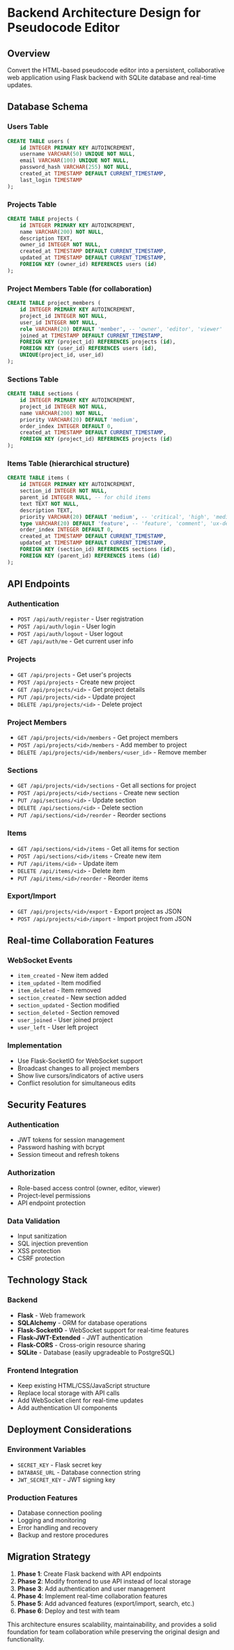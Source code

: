# Backend Architecture Design for Pseudocode Editor

## Overview
Convert the HTML-based pseudocode editor into a persistent, collaborative web application using Flask backend with SQLite database and real-time updates.

## Database Schema

### Users Table
```sql
CREATE TABLE users (
    id INTEGER PRIMARY KEY AUTOINCREMENT,
    username VARCHAR(50) UNIQUE NOT NULL,
    email VARCHAR(100) UNIQUE NOT NULL,
    password_hash VARCHAR(255) NOT NULL,
    created_at TIMESTAMP DEFAULT CURRENT_TIMESTAMP,
    last_login TIMESTAMP
);
```

### Projects Table
```sql
CREATE TABLE projects (
    id INTEGER PRIMARY KEY AUTOINCREMENT,
    name VARCHAR(200) NOT NULL,
    description TEXT,
    owner_id INTEGER NOT NULL,
    created_at TIMESTAMP DEFAULT CURRENT_TIMESTAMP,
    updated_at TIMESTAMP DEFAULT CURRENT_TIMESTAMP,
    FOREIGN KEY (owner_id) REFERENCES users (id)
);
```

### Project Members Table (for collaboration)
```sql
CREATE TABLE project_members (
    id INTEGER PRIMARY KEY AUTOINCREMENT,
    project_id INTEGER NOT NULL,
    user_id INTEGER NOT NULL,
    role VARCHAR(20) DEFAULT 'member', -- 'owner', 'editor', 'viewer'
    joined_at TIMESTAMP DEFAULT CURRENT_TIMESTAMP,
    FOREIGN KEY (project_id) REFERENCES projects (id),
    FOREIGN KEY (user_id) REFERENCES users (id),
    UNIQUE(project_id, user_id)
);
```

### Sections Table
```sql
CREATE TABLE sections (
    id INTEGER PRIMARY KEY AUTOINCREMENT,
    project_id INTEGER NOT NULL,
    name VARCHAR(200) NOT NULL,
    priority VARCHAR(20) DEFAULT 'medium',
    order_index INTEGER DEFAULT 0,
    created_at TIMESTAMP DEFAULT CURRENT_TIMESTAMP,
    FOREIGN KEY (project_id) REFERENCES projects (id)
);
```

### Items Table (hierarchical structure)
```sql
CREATE TABLE items (
    id INTEGER PRIMARY KEY AUTOINCREMENT,
    section_id INTEGER NOT NULL,
    parent_id INTEGER NULL, -- for child items
    text TEXT NOT NULL,
    description TEXT,
    priority VARCHAR(20) DEFAULT 'medium', -- 'critical', 'high', 'medium', 'low'
    type VARCHAR(20) DEFAULT 'feature', -- 'feature', 'comment', 'ux-decision'
    order_index INTEGER DEFAULT 0,
    created_at TIMESTAMP DEFAULT CURRENT_TIMESTAMP,
    updated_at TIMESTAMP DEFAULT CURRENT_TIMESTAMP,
    FOREIGN KEY (section_id) REFERENCES sections (id),
    FOREIGN KEY (parent_id) REFERENCES items (id)
);
```

## API Endpoints

### Authentication
- `POST /api/auth/register` - User registration
- `POST /api/auth/login` - User login
- `POST /api/auth/logout` - User logout
- `GET /api/auth/me` - Get current user info

### Projects
- `GET /api/projects` - Get user's projects
- `POST /api/projects` - Create new project
- `GET /api/projects/<id>` - Get project details
- `PUT /api/projects/<id>` - Update project
- `DELETE /api/projects/<id>` - Delete project

### Project Members
- `GET /api/projects/<id>/members` - Get project members
- `POST /api/projects/<id>/members` - Add member to project
- `DELETE /api/projects/<id>/members/<user_id>` - Remove member

### Sections
- `GET /api/projects/<id>/sections` - Get all sections for project
- `POST /api/projects/<id>/sections` - Create new section
- `PUT /api/sections/<id>` - Update section
- `DELETE /api/sections/<id>` - Delete section
- `PUT /api/sections/<id>/reorder` - Reorder sections

### Items
- `GET /api/sections/<id>/items` - Get all items for section
- `POST /api/sections/<id>/items` - Create new item
- `PUT /api/items/<id>` - Update item
- `DELETE /api/items/<id>` - Delete item
- `PUT /api/items/<id>/reorder` - Reorder items

### Export/Import
- `GET /api/projects/<id>/export` - Export project as JSON
- `POST /api/projects/<id>/import` - Import project from JSON

## Real-time Collaboration Features

### WebSocket Events
- `item_created` - New item added
- `item_updated` - Item modified
- `item_deleted` - Item removed
- `section_created` - New section added
- `section_updated` - Section modified
- `section_deleted` - Section removed
- `user_joined` - User joined project
- `user_left` - User left project

### Implementation
- Use Flask-SocketIO for WebSocket support
- Broadcast changes to all project members
- Show live cursors/indicators of active users
- Conflict resolution for simultaneous edits

## Security Features

### Authentication
- JWT tokens for session management
- Password hashing with bcrypt
- Session timeout and refresh tokens

### Authorization
- Role-based access control (owner, editor, viewer)
- Project-level permissions
- API endpoint protection

### Data Validation
- Input sanitization
- SQL injection prevention
- XSS protection
- CSRF protection

## Technology Stack

### Backend
- **Flask** - Web framework
- **SQLAlchemy** - ORM for database operations
- **Flask-SocketIO** - WebSocket support for real-time features
- **Flask-JWT-Extended** - JWT authentication
- **Flask-CORS** - Cross-origin resource sharing
- **SQLite** - Database (easily upgradeable to PostgreSQL)

### Frontend Integration
- Keep existing HTML/CSS/JavaScript structure
- Replace local storage with API calls
- Add WebSocket client for real-time updates
- Add authentication UI components

## Deployment Considerations

### Environment Variables
- `SECRET_KEY` - Flask secret key
- `DATABASE_URL` - Database connection string
- `JWT_SECRET_KEY` - JWT signing key

### Production Features
- Database connection pooling
- Logging and monitoring
- Error handling and recovery
- Backup and restore procedures

## Migration Strategy

1. **Phase 1**: Create Flask backend with API endpoints
2. **Phase 2**: Modify frontend to use API instead of local storage
3. **Phase 3**: Add authentication and user management
4. **Phase 4**: Implement real-time collaboration features
5. **Phase 5**: Add advanced features (export/import, search, etc.)
6. **Phase 6**: Deploy and test with team

This architecture ensures scalability, maintainability, and provides a solid foundation for team collaboration while preserving the original design and functionality.

